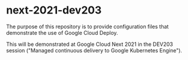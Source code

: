 # next-2021-dev203
The purpose of this repository is to provide configuration files that demonstrate the use of Google Cloud Deploy. 

This will be demonstrated at Google Cloud Next 2021 in the DEV203 session ("Managed continuous delivery to Google Kubernetes Engine").